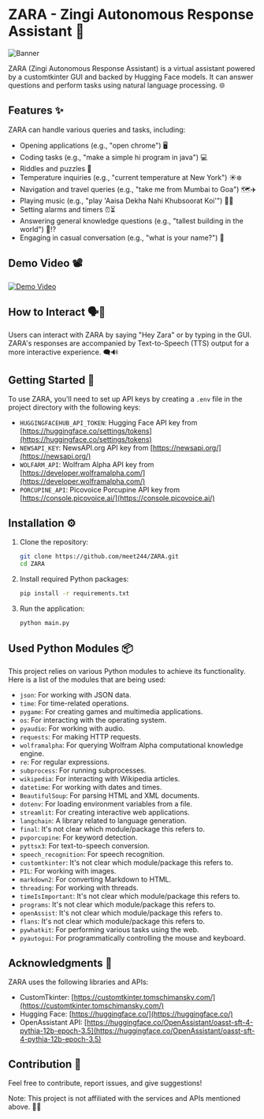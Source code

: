 # ZARA - Zingi Autonomous Response Assistant 🤖

![Banner](https://github.com/meet244/ZARA/assets/83262693/330b129f-54c7-4ef3-9ffc-4cbba1be036c)

ZARA (Zingi Autonomous Response Assistant) is a virtual assistant powered by a customtkinter GUI and backed by Hugging Face models. It can answer questions and perform tasks using natural language processing. 🌐

## Features ✨

ZARA can handle various queries and tasks, including:
- Opening applications (e.g., "open chrome") 🖥️
- Coding tasks (e.g., "make a simple hi program in java") 💻
- Riddles and puzzles 🧩
- Temperature inquiries (e.g., "current temperature at New York") ☀️❄️
- Navigation and travel queries (e.g., "take me from Mumbai to Goa") 🗺️✈️
- Playing music (e.g., "play 'Aaisa Dekha Nahi Khubsoorat Koi'") 🎵🎶
- Setting alarms and timers ⏰⏳
- Answering general knowledge questions (e.g., "tallest building in the world") 🏢⁉️
- Engaging in casual conversation (e.g., "what is your name?") 💬


## Demo Video 📽️

[![Demo Video](https://github.com/meet244/ZARA/assets/83262693/120112b5-1df7-4feb-b7a1-2092f5324fb2)](https://github.com/meet244/ZARA/assets/83262693/120112b5-1df7-4feb-b7a1-2092f5324fb2)

## How to Interact 🗣️💬

Users can interact with ZARA by saying "Hey Zara" or by typing in the GUI. ZARA's responses are accompanied by Text-to-Speech (TTS) output for a more interactive experience. 🗨️🔊

## Getting Started 🚀

To use ZARA, you'll need to set up API keys by creating a `.env` file in the project directory with the following keys:
- `HUGGINGFACEHUB_API_TOKEN`: Hugging Face API key from [https://huggingface.co/settings/tokens](https://huggingface.co/settings/tokens)
- `NEWSAPI_KEY`: NewsAPI.org API key from [https://newsapi.org/](https://newsapi.org/)
- `WOLFARM_API`: Wolfram Alpha API key from [https://developer.wolframalpha.com/](https://developer.wolframalpha.com/)
- `PORCUPINE_API`: Picovoice Porcupine API key from [https://console.picovoice.ai/](https://console.picovoice.ai/)

## Installation ⚙️

1. Clone the repository:
   ```sh
   git clone https://github.com/meet244/ZARA.git
   cd ZARA
   ```

2. Install required Python packages:
   ```sh
   pip install -r requirements.txt
   ```

3. Run the application:
   ```sh
   python main.py
   ```

## Used Python Modules 📦

This project relies on various Python modules to achieve its functionality. Here is a list of the modules that are being used:

- `json`: For working with JSON data.
- `time`: For time-related operations.
- `pygame`: For creating games and multimedia applications.
- `os`: For interacting with the operating system.
- `pyaudio`: For working with audio.
- `requests`: For making HTTP requests.
- `wolframalpha`: For querying Wolfram Alpha computational knowledge engine.
- `re`: For regular expressions.
- `subprocess`: For running subprocesses.
- `wikipedia`: For interacting with Wikipedia articles.
- `datetime`: For working with dates and times.
- `BeautifulSoup`: For parsing HTML and XML documents.
- `dotenv`: For loading environment variables from a file.
- `streamlit`: For creating interactive web applications.
- `langchain`: A library related to language generation.
- `final`: It's not clear which module/package this refers to.
- `pvporcupine`: For keyword detection.
- `pyttsx3`: For text-to-speech conversion.
- `speech_recognition`: For speech recognition.
- `customtkinter`: It's not clear which module/package this refers to.
- `PIL`: For working with images.
- `markdown2`: For converting Markdown to HTML.
- `threading`: For working with threads.
- `timeIsImportant`: It's not clear which module/package this refers to.
- `programs`: It's not clear which module/package this refers to.
- `openAssist`: It's not clear which module/package this refers to.
- `flans`: It's not clear which module/package this refers to.
- `pywhatkit`: For performing various tasks using the web.
- `pyautogui`: For programmatically controlling the mouse and keyboard.

## Acknowledgments 🙌

ZARA uses the following libraries and APIs:
- CustomTkinter: [https://customtkinter.tomschimansky.com/](https://customtkinter.tomschimansky.com/)
- Hugging Face: [https://huggingface.co/](https://huggingface.co/)
- OpenAssistant API: [https://huggingface.co/OpenAssistant/oasst-sft-4-pythia-12b-epoch-3.5](https://huggingface.co/OpenAssistant/oasst-sft-4-pythia-12b-epoch-3.5)

## Contribution 🤝

Feel free to contribute, report issues, and give suggestions!

Note: This project is not affiliated with the services and APIs mentioned above. 🚫📡
